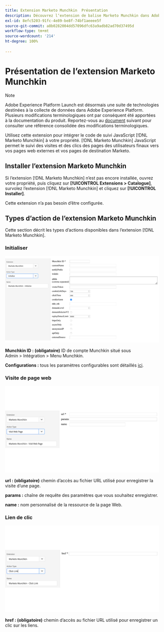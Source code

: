 ```yaml
---
title: Extension Marketo Munchkin  Présentation
description: Découvrez lʼextension de balise Marketo Munchkin dans Adobe Experience Platform.
exl-id: 8efc5203-91fc-4e89-be8f-74bf1aeeee5f
source-git-commit: a8b0282004dd57096dfc63a9adb82ad70d37495d
workflow-type: tm+mt
source-wordcount: '214'
ht-degree: 100%

---
```


# Présentation de l’extension Marketo Munchkin

>[!NOTE]
>
>Adobe Experience Platform Launch est désormais une suite de technologies destinées à la collecte de données dans Adobe Experience Platform. Plusieurs modifications terminologiques ont par conséquent été apportées à la documentation du produit. Reportez-vous au [document](../../../term-updates.md) suivant pour consulter une référence consolidée des modifications terminologiques.

Utilisez cette extension pour intégrer le code de suivi JavaScript [!DNL Marketo Munchkin] à votre propriété. [!DNL Marketo Munchkin] JavaScript permet le suivi des visites et des clics des pages des utilisateurs finaux vers vos pages web externes et vos pages de destination Marketo.

## Installer l’extension Marketo Munchkin

Si lʼextension [!DNL Marketo Munchkin] nʼest pas encore installée, ouvrez votre propriété, puis cliquez sur **[!UICONTROL Extensions > Catalogue]**, survolez lʼextension [!DNL Marketo Munchkin] et cliquez sur **[!UICONTROL Installer]**.

Cette extension n’a pas besoin d’être configurée.

## Types d’action de l’extension Marketo Munchkin

Cette section décrit les types d’actions disponibles dans l’extension [!DNL Marketo Munchkin].

### Initialiser

![](../../../images/munchkin-Init.png)

**Munchkin ID : (obligatoire)** ID de compte Munchkin situé sous Admin > Intégration > Menu Munchkin.

**Configurations :** tous les paramètres configurables sont détaillés [ici](https://developers.marketo.com/javascript-api/lead-tracking/configuration/).

### Visite de page web

![](../../../images/munchkin-visit-page.png)

**url : (obligatoire)** chemin d’accès au fichier URL utilisé pour enregistrer la visite d’une page.

**params :** chaîne de requête des paramètres que vous souhaitez enregistrer.

**name :** nom personnalisé de la ressource de la page Web.

### Lien de clic

![](../../../images/munchkin-click-link.png)

**href : (obligatoire)** chemin d’accès au fichier URL utilisé pour enregistrer un clic sur les liens.
